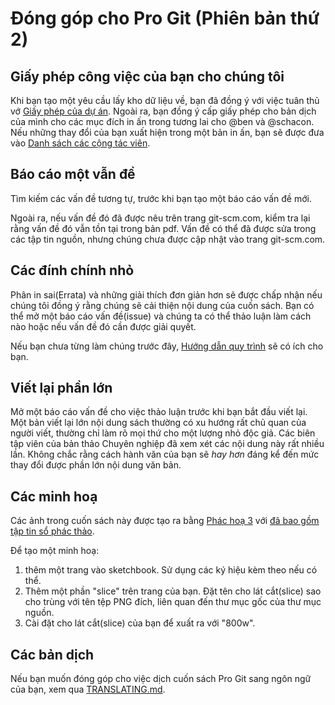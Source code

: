 # Đóng góp cho Pro Git (Phiên bản thứ 2)

## Giấy phép công việc của bạn cho chúng tôi

Khi bạn tạo một yêu cầu lấy kho dữ liệu về, bạn đã đồng ý với việc tuân thủ vớ [Giấy phép của dự án](LICENSE.asc).
Ngoài ra, bạn đồng ý cấp giấy phép cho bản dịch của mình cho các mục đích in ấn trong tương lai cho @ben và @schacon.
Nếu những thay đổi của bạn xuất hiện trong một bản in ấn, bạn sẽ được đưa vào [Danh sách các cộng tác viên](book/contributors.asc).
## Báo cáo một vẫn đề

Tìm kiếm các vấn đề tương tự, trước khi bạn tạo một báo cáo vấn đề mới.

Ngoài ra, nếu vấn đề đó đã được nêu trên trang git-scm.com, kiểm tra lại rằng vấn đề đó vẫn tồn tại trong bản pdf.
Vấn đề có thể đã được sửa trong các tập tin nguồn, nhưng chúng chưa được cập nhật vào trang git-scm.com.

## Các đính chính nhỏ

Phân in sai(Errata) và những giải thích đơn giản hơn sẽ được chấp nhận nếu chúng tôi đồng ý rằng chúng sẽ cải thiện nội dung của cuốn sách.
Bạn có thể mở một báo cáo vấn đề(issue) và chúng ta có thể thảo luận làm cách nào hoặc nếu vấn đề đó cần được giải quyết.

Nếu bạn chưa từng làm chúng trước đây, [Hướng dẫn quy trình](https://guides.github.com/introduction/flow/) sẽ có ích cho bạn.

## Viết lại phần lớn

Mở một báo cáo vấn đề cho việc thảo luận trước khi bạn bắt đầu viết lại.
Một bản viết lại lớn nội dung sách thường có xu hướng rất chủ quan của người viết, thường chỉ làm rõ mọi thứ cho một lượng nhỏ độc giả.
Các biên tập viên của bản thảo Chuyên nghiệp đã xem xét các nội dung này rất nhiều lần.
Không chắc rằng cách hành văn của bạn sẽ *hay hơn* đáng kể đến mức thay đổi được phần lớn nội dung văn bản.

## Các minh hoạ

Các ảnh trong cuốn sách này được tạo ra bằng [Phác hoạ 3](https://www.sketchapp.com/) với [đã bao gồm tập tin sổ phác thảo](diagram-source/progit.sketch).

Để tạo một minh hoạ:

1. thêm một trang vào sketchbook.
Sử dụng các ký hiệu kèm theo nếu có thể.
2. Thêm một phần "slice" trên trang của bạn.
Đặt tên cho lát cắt(slice) sao cho trùng với tên tệp PNG đích, liên quan đến thư mục gốc của thư mục nguồn.
3. Cài đặt cho lát cắt(slice) của bạn để xuất ra với "800w".

## Các bản dịch

Nếu bạn muốn đóng góp cho việc dịch cuốn sách Pro Git sang ngôn ngữ của bạn, xem qua [TRANSLATING.md](TRANSLATING.md).
